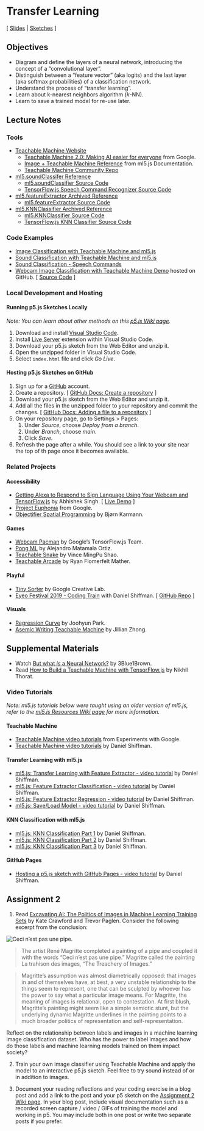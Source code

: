 # Transfer Learning

[ [Slides](https://docs.google.com/presentation/d/1a31tHMzrTqa1B6bNOF7mec9Fv5zTfKKpxsVSDtsBOC0/) \| [Sketches](https://editor.p5js.org/jackbdu/collections/kjuPKBzeH) ]

## Objectives

-   Diagram and define the layers of a neural network, introducing the concept of a “convolutional layer”.
-   Distinguish between a “feature vector” (aka logits) and the last layer (aka softmax probabilities) of a classification network.
-   Understand the process of “transfer learning”.
-   Learn about k-nearest neighbors algorithm (_k_-NN).
-   Learn to save a trained model for re-use later.

## Lecture Notes

### Tools

-   [Teachable Machine Website](https://teachablemachine.withgoogle.com)
    -   [Teachable Machine 2.0: Making AI easier for everyone](https://youtu.be/T2qQGqZxkD0) from Google.
    -   [Image + Teachable Machine Reference](https://docs.ml5js.org/#/reference/image-classifier-tm) from ml5.js Documentation.
    -   [Teachable Machine Community Repo](https://github.com/googlecreativelab/teachablemachine-community)
-   [ml5.soundClassifer Reference](https://docs.ml5js.org/#/reference/sound-classifier)
    -   [ml5.soundClassifier Source Code](https://github.com/ml5js/ml5-next-gen/tree/main/src/SoundClassifier)
    -   [TensorFlow.js Speech Command Recognizer Source Code](https://github.com/tensorflow/tfjs-models/tree/master/speech-commands)
-   [ml5.featureExtractor Archived Reference](https://archive-docs.ml5js.org/#/reference/feature-extractor)
    -   [ml5.featureExtractor Source Code](https://github.com/ml5js/ml5-library/tree/main/src/FeatureExtractor)
-   [ml5.KNNClassifier Archived Reference](https://archive-docs.ml5js.org/#/reference/knn-classifier)
    -   [ml5.KNNClassifier Source Code](https://github.com/ml5js/ml5-library/tree/main/src/KNNClassifier)
    -   [TensorFlow.js KNN Classifier Source Code](https://github.com/tensorflow/tfjs-models/tree/master/knn-classifier)

### Code Examples

-   [Image Classification with Teachable Machine and ml5.js](https://editor.p5js.org/ml5/sketches/VvGXajA36)
-   [Sound Classification with Teachable Machine and ml5.js](https://editor.p5js.org/ml5/sketches/mXeiNXSTU)
-   [Sound Classification - Speech Commands](https://editor.p5js.org/ml5/sketches/HUm7NYMW3)
-   [Webcam Image Classification with Teachable Machine Demo](https://jackbdu.com/Intro-ML-Arts-IMA-Summer24/02-transfer-learning/webcam-image-classification-with-teachable-machine/) hosted on GitHub. [ [Source Code](webcam-image-classification-with-teachable-machine) ]

### Local Development and Hosting

#### Running p5.js Sketches Locally

_Note: You can learn about other methods on this [p5.js Wiki page](https://github.com/processing/p5.js/wiki/Local-server#vs-code-live-server)._

1.  Download and install [Visual Studio Code](https://code.visualstudio.com).
2.  Install [Live Server](https://marketplace.visualstudio.com/items?itemName=ritwickdey.LiveServer) extension within Visual Studio Code.
3.  Download your p5.js sketch from the Web Editor and unzip it.
4.  Open the unzipped folder in Visual Studio Code.
5.  Select `index.html` file and click _Go Live_.

#### Hosting p5.js Sketches on GitHub

1. Sign up for a [GitHub](https://github.com) account.
2. Create a repository. [ [GitHub Docs: Create a repository](https://docs.github.com/en/repositories/creating-and-managing-repositories/quickstart-for-repositories#create-a-repository) ]
3. Download your p5.js sketch from the Web Editor and unzip it.
4. Add all the files in the unzipped folder to your repository and commit the changes. [ [GitHub Docs: Adding a file to a repository](https://docs.github.com/en/repositories/working-with-files/managing-files/adding-a-file-to-a-repository) ]
5. On your repository page, go to Settings > Pages:
    1. Under _Source_, choose _Deploy from a branch_.
    2. Under _Branch_, choose _main_.
    3. Click _Save_.
6. Refresh the page after a while. You should see a link to your site near the top of th page once it becomes available.

### Related Projects

#### Accessibility

-   [Getting Alexa to Respond to Sign Language Using Your Webcam and TensorFlow.js](https://medium.com/tensorflow/getting-alexa-to-respond-to-sign-language-using-your-webcam-and-tensorflow-js-735ccc1e6d3f) by Abhishek Singh. [ [Live Demo](https://shekit.github.io/alexa-sign-language-translator/) ]
-   [Project Euphonia](https://www.youtube.com/watch?v=OAdegPmkK-o) from Google.
-   [Objectifier Spatial Programming](https://experiments.withgoogle.com/ai/objectifier-spatial-programming) by Bjørn Karmann.

#### Games

-   [Webcam Pacman](https://storage.googleapis.com/tfjs-examples/webcam-transfer-learning/dist/index.html) by Google’s TensorFlow.js Team.
-   [Pong ML](https://github.com/matamalaortiz/Pong-ML) by Alejandro Matamala Ortiz.
-   [Teachable Snake](https://experiments.withgoogle.com/teachable-snake) by Vince MingPu Shao.
-   [Teachable Arcade](https://ryancan.build/projects/teachable-arcade) by Ryan Flomerfelt Mather.

#### Playful

-   [Tiny Sorter](https://experiments.withgoogle.com/tiny-sorter) by Google Creative Lab.
-   [Eyeo Festival 2019 - Coding Train](https://vimeo.com/354276216) with Daniel Shiffman. [ [GitHub Repo](https://github.com/CodingTrain/Eyeo-Festival-2019) ]

#### Visuals

-   [Regression Curve](https://github.com/byjoohyunpark/regression-curve) by Joohyun Park.
-   [Asemic Writing Teachable Machine](http://blog.jzhong.today/computationaltypo/Asemic-Writing-Teachable-Machine/) by Jillian Zhong.

## Supplemental Materials

-   Watch [But what _is_ a Neural Network?](https://youtu.be/aircAruvnKk) by 3Blue1Brown.
-   Read [How to Build a Teachable Machine with TensorFlow.js](https://observablehq.com/@nsthorat/how-to-build-a-teachable-machine-with-tensorflow-js) by Nikhil Thorat.

### Video Tutorials

_Note: ml5.js tutorials below were taught using an older version of ml5.js, refer to the [ml5.js Resources Wiki page](https://github.com/jackbdu/Intro-ML-Arts-IMA-Summer24/wiki/ml5.js-Resources) for more information._

#### Teachable Machine

-   [Teachable Machine video tutorials](https://www.youtube.com/playlist?list=PLJfHZtseuscuTQfodmFnbZ3rBgCWsRT9t) from Experiments with Google.
-   [Teachable Machine video tutorials](https://thecodingtrain.com/tracks/teachable-machine) by Daniel Shiffman.

#### Transfer Learning with ml5.js

-   [ml5.js: Transfer Learning with Feature Extractor - video tutorial](https://youtu.be/kRpZ5OqUY6Y?list=PLRqwX-V7Uu6YPSwT06y_AEYTqIwbeam3y) by Daniel Shiffman.
-   [ml5.js: Feature Extractor Classification - video tutorial](https://youtu.be/eeO-rWYFuG0?list=PLRqwX-V7Uu6YPSwT06y_AEYTqIwbeam3y) by Daniel Shiffman.
-   [ml5.js: Feature Extractor Regression - video tutorial](https://youtu.be/aKgq0m1YjvQ?list=PLRqwX-V7Uu6YPSwT06y_AEYTqIwbeam3y) by Daniel Shiffman.
-   [ml5.js: Save/Load Model - video tutorial](https://youtu.be/eU7gIy3xV30?list=PLRqwX-V7Uu6YPSwT06y_AEYTqIwbeam3y) by Daniel Shiffman.

#### KNN Classification with ml5.js

-   [ml5.js: KNN Classification Part 1](https://www.youtube.com/watch?v=KTNqXwkLuM4) by Daniel Shiffman.
-   [ml5.js: KNN Classification Part 2](https://www.youtube.com/watch?v=Mwo5_bUVhlA) by Daniel Shiffman.
-   [ml5.js: KNN Classification Part 3](https://www.youtube.com/watch?v=JWsKay58Z2g) by Daniel Shiffman.

#### GitHub Pages

-   [Hosting a p5.js sketch with GitHub Pages - video tutorial](https://www.youtube.com/watch?v=ZneWjyn18e8) by Daniel Shiffman.

## Assignment 2

1. Read [Excavating AI: The Politics of Images in Machine Learning Training Sets](https://www.excavating.ai) by Kate Crawford and Trevor Paglen. Consider the following excerpt from the conclusion:

![Ceci n’est pas une pipe.](https://upload.wikimedia.org/wikipedia/en/b/b9/MagrittePipe.jpg)

> The artist René Magritte completed a painting of a pipe and coupled it with the words “Ceci n’est pas une pipe.” Magritte called the painting La trahison des images, “The Treachery of Images.”

> Magritte’s assumption was almost diametrically opposed: that images in and of themselves have, at best, a very unstable relationship to the things seem to represent, one that can be sculpted by whoever has the power to say what a particular image means. For Magritte, the meaning of images is relational, open to contestation. At first blush, Magritte’s painting might seem like a simple semiotic stunt, but the underlying dynamic Magritte underlines in the painting points to a much broader politics of representation and self-representation.

Reflect on the relationship between labels and images in a machine learning image classification dataset. Who has the power to label images and how do those labels and machine learning models trained on them impact society?

2. Train your own image classifier using Teachable Machine and apply the model to an interactive p5.js sketch. Feel free to try sound instead of or in addition to images.

3. Document your reading reflections and your coding exercise in a blog post and add a link to the post and your p5 sketch on the [Assignment 2 Wiki page](https://github.com/jackbdu/Intro-ML-Arts-IMA-Summer24/wiki/Assignment-2). In your blog post, include visual documentation such as a recorded screen capture / video / GIFs of training the model and working in p5. You may include both in one post or write two separate posts if you prefer.
